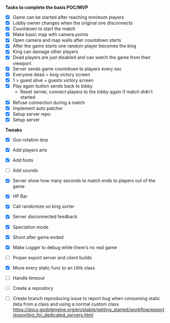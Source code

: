 **Tasks to complete the basis POC/MVP**
- [x] Game can be started after reaching minimum players
- [x] Lobby owner changes when the original one disconnects
- [x] Countdown to start the match
- [x] Make basic map with camera points
- [x] Open camera and map walls after countdown starts
- [x] After the game starts one random player becomes the king
- [x] King can damage other players
- [x] Dead players are just disabled and can watch the game from their viewport
- [x] Server sends game countdown to players every sec
- [x] Everyone dead = king victory screen
- [x] 1 > guest alive = guests victory screen
- [x] Play again button sends back to lobby
  - Reset server, connect players to the lobby again if match didn't started
- [x] Refuse connection during a match
- [x] Implement auto patcher
- [x] Setup server repo
- [x] Setup server

**Tweaks**
- [x] Gun rotation lerp
- [x] Add players arts
- [x] Add fonts
- [ ] Add sounds
- [x] Server show how many seconds to match ends to players out of the game
- [x] HP Bar
- [x] Call randomize on king sorter
- [x] Server disconnected feedback
- [x] Spectation mode
- [x] Shoot after game ended


- [x] Make Logger to debug while there's no real game
- [ ] Proper export server and client builds
- [x] Move every static func to an Utils class
- [ ] Handle timeout
- [ ] Create a repository
- [ ] Create branch reproducing issue to report bug when consuming static data from a class and using a normal custom class
https://docs.godotengine.org/en/stable/getting_started/workflow/export/exporting_for_dedicated_servers.html
